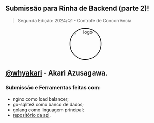 ## Submissão para Rinha de Backend (parte 2)!
> Segunda Edição: 2024/Q1 - Controle de Concorrência.

<div align="center">
   <img src="https://github.com/whyakari/rinha-de-backend-v2/assets/58480908/952f6512-7a8f-45d5-ab01-9505c32f1890" style="width: 96px; border-radius: 100%; border: 2px solid #000;" alt="logo">
</div>

## [@whyakari](https://t.me/whyakari) - Akari Azusagawa.

### Submissão e Ferramentas feitas com:
- nginx como load balancer;
- go-sqlite3 como banco de dados;
- golang como linguagem principal;
- [repositório da api](https://github.com/whyakari/rinha-de-backend-v2).
